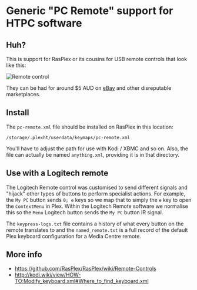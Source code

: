 # Generic "PC Remote" support for HTPC software

## Huh?

This is support for RasPlex or its cousins for USB remote controls that look
like this:

![Remote
control](https://raw.githubusercontent.com/davidjb/plex-usb-pc-remote/master/remote.jpg)

They can be had for around $5 AUD on
[eBay](www.ebay.com.au/itm/Remote-Infrared-Ray-Control-Controller-Wireless-PC-USB-Windows-Media-Center-/381210067916)
and other disreputable marketplaces.

## Install

The `pc-remote.xml` file should be installed on RasPlex in this
location:

    /storage/.plexht/userdata/keymaps/pc-remote.xml

You'll have to adjust the path for use with Kodi / XBMC and so on.  Also, the
file can actually be named `anything.xml`, providing it is in that directory.

## Use with a Logitech remote

The Logitech Remote control was customised to send different signals and
"hijack" other types of buttons to perform specialist actions.  For example,
the `My PC` button sends `0; e` keys so we map that to simply the `e` key to
open the `ContextMenu` in Plex. Within the Logitech Remote software we normalise
this so the `Menu` Logitech button sends the `My PC` button IR signal.

The `keypress-logs.txt` file contains a history of what every button on the
remote translates to and the `named_remote.txt` is a full record of the
default Plex keyboard configuration for a Media Centre remote.

## More info

* <https://github.com/RasPlex/RasPlex/wiki/Remote-Controls>
* <http://kodi.wiki/view/HOW-TO:Modify_keyboard.xml#Where_to_find_keyboard.xml>

